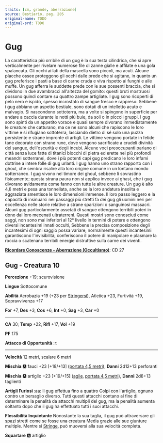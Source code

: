 ```yaml
---
traits: [cm, grande, aberrazione]
source: Bestiario, pag. 205
original-name: TODO
original-srd: TODO
---
```


# Gug

La caratteristica più orribile di un gug è la sua testa cilindrica, che si apre verticalmente per rivelare numerose file di zanne gialle e affilate e una gola spalancata. Gli occhi ai lati della mascella sono piccoli, ma acuti. Alcune placche ossee proteggono gli occhi dalle prede che si agitano, in quanto un gug preferisce i pasti a base di carne cruda e viva rispetto ai funghi e alle muffe. Un gug afferra le suddette prede con le sue possenti braccia, che si dividono in due avambracci all'altezza del gomito: questi bruti mostruosi possono quindi contare su quattro zampe artigliate. I gug sono ricoperti di pelo nero e ispido, spesso incrostato di sangue fresco e rappreso. Sebbene i gug abbiano un aspetto bestiale, sono dotati di un intelletto acuto e malvagio. Si nascondono sottoterra, ma a volte si spingono in superficie per andare a caccia durante le notti più buie, da soli o in piccoli gruppi. I gug sono spinti da un appetito vorace e quasi sempre divorano immediatamente le creature che catturano, ma ce ne sono alcuni che rapiscono le loro vittime e si rifugiano sottoterra, lasciando dietro di sé solo una puzza persistente e strane impronte di artigli. Le vittime vengono portate in fetide tane decorate con strane rune, dove vengono sacrificate a crudeli divinità del sangue, dell'oscurità e degli incubi. Alcune voci preoccupanti parlano di città senza luce fatte di titanici blocchi di pietra ed erette nei più profondi meandri sotterranei, dove i più potenti capi gug predicano le loro infami dottrine a intere folle di gug urlanti. I gug hanno uno strano rapporto con i ghoul, che sembra risalire alla loro origine comune in un lontano mondo sotterraneo. I gug vivono nel timore dei ghoul, sebbene li sovrastino fisicamente; questa strana paura non si applica invece ai ghast, che i gug divorano avidamente come fanno con tutte le altre creature. Un gug è alto 4,8 metri e pesa una tonnellata, anche se la loro andatura insolita e aggraziata smentisce le loro dimensioni immense. Il loro passo leggero e la capacità di insinuarsi nei passaggi più stretti fa dei gug gli uomini neri per eccellenza nelle storie relative a strane sparizioni o sanguinosi massacri. Alcuni gug particolarmente assetati di sangue ottengono terribili poteri in dono dai loro mecenati ultraterreni. Questi mostri sono conosciuti come saggi, non sono mai inferiori al 12° livello in termini di potere e ottengono diversi incantesimi innati occulti, Sebbene la precisa composizione degli incantesimi di ogni saggio possa variare, normalmente questi incantesimi garantiscono l'invisibilità, conferiscono il potere di manipolare e plasmare la roccia o scatenano terribili energie distruttive sulla carne dei viventi.

**[Ricordare Conoscenze - Aberrazione (Occultismo)](/azioni/ricordare-conoscenze)**: CD 27

## Gug - Creatura 10

**Percezione** +19; scurovisione

**Lingue** Sottocomune

**Abilità** Acrobazia +19 (+23 per [Stringersi](/azioni/stringersi)), Atletica +23, Furtività +19, Sopravvivenza +17

**For** +7, **Des** +3, **Cos** +6, **Int** +0, **Sag** +3, **Car** +0

***

**CA** 30; **Temp** +22, **Rifl** +17, **Vol** +19

**PF** 175

**Attacco di Opportunità** :r:

***

**Velocità** 12 metri, scalare 6 metri

**Mischia** :a: fauci +23 \[+18/+13] ([portata 4,5 metri](/tratti/portata)), **Danni** 2d12+13 perforanti

**Mischia** :a: artiglio +23 \[+19/+15] ([agile](/tratti/agile), [portata 4,5 metri](/tratti/portata)), **Danni** 2d8+13 taglienti

**Artigli Furiosi** :aa:  Il gug effettua fino a quattro Colpi con l'artiglio, ognuno contro un bersaglio diverso. Tutti questi attacchi contano al fine di determinare la penalità da attacchi multipli del gug, ma la penalità aumenta soltanto dopo che il gug ha effettuato tutti i suoi attacchi.

**Flessibilità Inquietante** Nonostante la sua taglia, il gug può attraversare gli spazi stretti come se fosse una creatura Media grazie alle sue giunture multiple. Mentre si [Stringe](/azioni/stringersi), può muoversi alla sua velocità completa.

**Squartare** :a: artiglio
